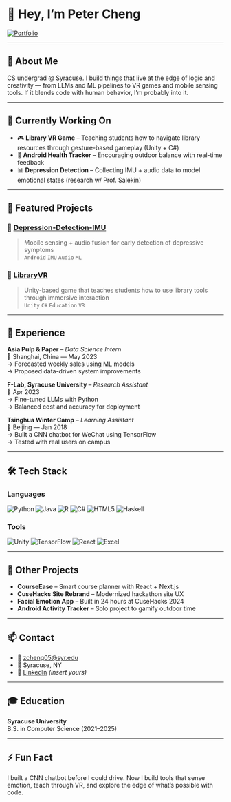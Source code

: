# 👋 Hey, I’m Peter Cheng

[![Portfolio](https://img.shields.io/badge/Portfolio-v0--personal--website--design--flame.vercel.app-blue?style=flat-square&logo=vercel)](https://v0-personal-website-design-flame.vercel.app)

---

## 🧠 About Me

CS undergrad @ Syracuse. I build things that live at the edge of logic and creativity — from LLMs and ML pipelines to VR games and mobile sensing tools. If it blends code with human behavior, I’m probably into it.

---

## 🔭 Currently Working On

- 🎮 **Library VR Game** – Teaching students how to navigate library resources through gesture-based gameplay (Unity + C#)
- 📱 **Android Health Tracker** – Encouraging outdoor balance with real-time feedback
- 📊 **Depression Detection** – Collecting IMU + audio data to model emotional states (research w/ Prof. Salekin)

---

## 🧪 Featured Projects

### 🔹 [Depression-Detection-IMU](https://github.com/peterCheng123321/Depression-Detection-IMU)  
> Mobile sensing + audio fusion for early detection of depressive symptoms  
> `Android` `IMU` `Audio` `ML`

### 🔹 [LibraryVR](https://github.com/peterCheng123321/LibraryVR)  
> Unity-based game that teaches students how to use library tools through immersive interaction  
> `Unity` `C#` `Education` `VR`

---

## 💼 Experience

**Asia Pulp & Paper** – *Data Science Intern*  
📍 Shanghai, China — May 2023  
→ Forecasted weekly sales using ML models  
→ Proposed data-driven system improvements

**F-Lab, Syracuse University** – *Research Assistant*  
📍 Apr 2023  
→ Fine-tuned LLMs with Python  
→ Balanced cost and accuracy for deployment

**Tsinghua Winter Camp** – *Learning Assistant*  
📍 Beijing — Jan 2018  
→ Built a CNN chatbot for WeChat using TensorFlow  
→ Tested with real users on campus

---

## 🛠 Tech Stack

### Languages  
![Python](https://img.shields.io/badge/-Python-3776AB?style=flat&logo=python&logoColor=white)
![Java](https://img.shields.io/badge/-Java-007396?style=flat&logo=java&logoColor=white)
![R](https://img.shields.io/badge/-R-276DC3?style=flat&logo=r&logoColor=white)
![C#](https://img.shields.io/badge/-C%23-239120?style=flat&logo=c-sharp&logoColor=white)
![HTML5](https://img.shields.io/badge/-HTML5-E34F26?style=flat&logo=html5&logoColor=white)
![Haskell](https://img.shields.io/badge/-Haskell-5e5086?style=flat&logo=haskell&logoColor=white)

### Tools  
![Unity](https://img.shields.io/badge/-Unity-000000?style=flat&logo=unity&logoColor=white)
![TensorFlow](https://img.shields.io/badge/-TensorFlow-FF6F00?style=flat&logo=tensorflow&logoColor=white)
![React](https://img.shields.io/badge/-React-61DAFB?style=flat&logo=react&logoColor=black)
![Excel](https://img.shields.io/badge/-Excel-217346?style=flat&logo=microsoft-excel&logoColor=white)

---

## 🧩 Other Projects

- **CourseEase** – Smart course planner with React + Next.js  
- **CuseHacks Site Rebrand** – Modernized hackathon site UX  
- **Facial Emotion App** – Built in 24 hours at CuseHacks 2024  
- **Android Activity Tracker** – Solo project to gamify outdoor time

---

## 📫 Contact

- 📧 zcheng05@syr.edu  
- 📍 Syracuse, NY  
- 🔗 [LinkedIn](#) *(insert yours)*

---

## 🎓 Education

**Syracuse University**  
B.S. in Computer Science (2021–2025)

---

## ⚡ Fun Fact

I built a CNN chatbot before I could drive. Now I build tools that sense emotion, teach through VR, and explore the edge of what’s possible with code.
